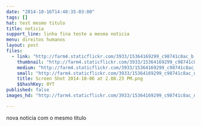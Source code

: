 ```yaml
---
date: "2014-10-16T14:48:35-03:00"
tags: []
hat: test mesmo titulo
title: noticia
support_line: linha fina teste a mesma noticia
menu: direitos humanos
layout: post
files:
  - link: "http://farm4.staticflickr.com/3933/15364169299_c98741c8ac_b.jpg"
    thumbnail: "http://farm4.staticflickr.com/3933/15364169299_c98741c8ac_t.jpg"
    medium: "http://farm4.staticflickr.com/3933/15364169299_c98741c8ac_z.jpg"
    small: "http://farm4.staticflickr.com/3933/15364169299_c98741c8ac_n.jpg"
    title: Screen Shot 2014-10-06 at 2.08.23 PM.png
    $$hashKey: 0YT
published: false
images_hd: "http://farm4.staticflickr.com/3933/15364169299_c98741c8ac_n.jpg"

---
```

<p>nova noticia com o mesmo titulo</p>
